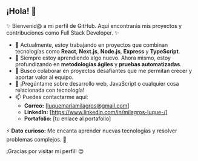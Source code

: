 ## ¡Hola! 👋  

✨ Bienvenid@ a mi perfil de GitHub. Aquí encontrarás mis proyectos y contribuciones como Full Stack Developer. ✨  

- 🔭 Actualmente, estoy trabajando en proyectos que combinan tecnologías como **React**, **Next.js**, **Node.js**, **Express** y **TypeScript**.  
- 🌱 Siempre estoy aprendiendo algo nuevo. Ahora mismo, estoy profundizando en **metodologías ágiles** y **pruebas automatizadas**.  
- 👯 Busco colaborar en proyectos desafiantes que me permitan crecer y aportar valor al equipo.  
- 💬 ¡Pregúntame sobre desarrollo web, JavaScript o cualquier cosa relacionada con tecnología!  
- 📫 Puedes contactarme aquí:  
  - **Correo:** [luquemariamilagros@gmail.com]  
  - **LinkedIn:** [https://www.linkedin.com/in/milagros-luque-/]  
  - **Portafolio:** [tu enlace al portafolio]  

⚡ **Dato curioso:** Me encanta aprender nuevas tecnologías y resolver problemas complejos. 🚀  

¡Gracias por visitar mi perfil! 😊  
